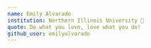 ```yaml
---
name: Emily Alvarado 
institution: Northern Illinois University 🚩 
quote: Do what you love, love what you do! 
github_user: emilyalvarado
---
```

